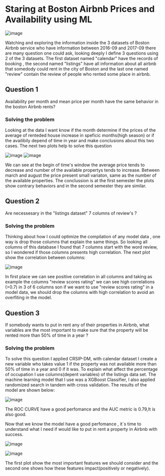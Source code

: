 # Staring at Boston Airbnb Prices and Availability using ML
![image](https://user-images.githubusercontent.com/88516507/129038755-16595d38-1681-4176-8e44-78827289c693.png)

Watching and exploring the information inside the 3 datasets of Boston Airbnb service who have information between 2016-09 and 2017-09 there are many question one could ask, looking deeply I define 3 questions using 2 of the 3 datasets. The first dataset named "calendar"  have the records of booking , the second named "listings" have all information about all airbnb that somedody could rent in the city of Boston and the last one named "review" contain the review of people who rented some place in airbnb.

## Question 1
 Availability per month and mean price per month have the same behavior in the boston Airbnb rents?

### Solving the problem

Looking at the data I want know if the month determine if the prices of the average of renteded house increase in speficic months(high season) or if the availibily depend of time in year and make conclusions about this two cases. The next two plots help to solve this question

![image](https://user-images.githubusercontent.com/88516507/128954566-1794dac3-3ad8-4eca-8c7e-39144a90d709.png) ![image](https://user-images.githubusercontent.com/88516507/128954617-8aa91074-d4f7-484e-9dd9-376fc8cecdb7.png)

We can see at the begin of time's window the average price tends to decrease and number of the available propertys tends to increase. Between march and august the price present small variaton, same as the number of the available properties. The conclussion is at the first semester the plots show contrary behaviors and in the second semester they are similar.


## Question 2
Are necessesary in the "listings dataset" 7 columns of review's ?

### Solving the problem

Thinking about how I could optimize the compilation of any model data , one way is drop those columns that explain the same things. So looking all columns of this database I found that 7 columns start with the word review, so I wondered if those columns presents high correlation. The next plot show the correlation between columns:

![image](https://user-images.githubusercontent.com/88516507/128956608-bee76745-8399-4e53-b637-d2f93c64d330.png)

In first place we can see positive correlation in all columns and taking as example the columns "review scores rating" we can see high correlations (>0.7) in 3 of 6 columns son if we want to use "review scores rating" in a model data, we should drop the columns with high correlation to avoid an overfiting in the model.


## Question 3
If somebody wants to put in rent any of their properties in Airbnb, what variables are the most important to make sure that the property will be rented more than 50% of time in a year ?

### Solving the problem

To solve this question I applied CRSIP-DM, with calendar dataset I create a new variable who takes value 1 if the property was not available more than 50% of time in a year and 0 if it was. To explain what affect the percentage of occupation I use columns(depent variables) of the listings data set. The machine learning model  that I use was a XGBoost Classifier, I also applied randomized search in tandem with cross validation. The results of the model are shown below:

![image](https://user-images.githubusercontent.com/88516507/128960230-a2ff9282-cac5-48a4-9899-00d840e72b4c.png)

The ROC CURVE have a good perfomance and the AUC metric is 0.79,It is also good.

Now that we know the model have a good perfomance , it´s time to understand what I need if would like to  put  in rent a property in Airbnb with success.

![image](https://user-images.githubusercontent.com/88516507/128960333-7e930cc5-d576-4641-a10b-8bce1b750d93.png)

![image](https://user-images.githubusercontent.com/88516507/128960368-c63e8b2f-69b0-4dce-a03c-5cedb7248e18.png)

The first plot show the most important features we should consider and the second one shows how these features impact(positively or negatively). 
